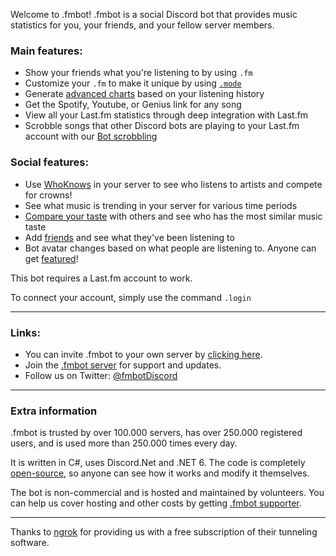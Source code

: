 Welcome to .fmbot! .fmbot is a social Discord bot that provides music statistics for you, your friends, and your fellow server members.

### Main features:

- Show your friends what you're listening to by using `.fm`
- Customize your `.fm` to make it unique by using [`.mode`](/commands/#mode)
- Generate [advanced charts](/commands/albums/#chart-c) based on your listening history
- Get the Spotify, Youtube, or Genius link for any song
- View all your Last.fm statistics through deep integration with Last.fm
- Scrobble songs that other Discord bots are playing to your Last.fm account with our [Bot scrobbling](/botscrobbling/)

### Social features:

- Use [WhoKnows](/commands/artists/#whoknows-wk-w) in your server to see who listens to artists and compete for crowns!
- See what music is trending in your server for various time periods
- [Compare your taste](/commands/artists/#taste-t) with others and see who has the most similar music taste
- Add [friends](/commands/friends/) and see what they've been listening to
- Bot avatar changes based on what people are listening to. Anyone can get [featured](/commands/featured/)!


This bot requires a Last.fm account to work. 

To connect your account, simply use the command `.login`

---

### Links:

- You can invite .fmbot to your own server by [clicking here](http://invite.fmbot.xyz).
- Join the [.fmbot server](http://server.fmbot.xyz/) for support and updates.
- Follow us on Twitter: [@fmbotDiscord](https://twitter.com/fmbotDiscord)

---

### Extra information

.fmbot is trusted by over 100.000 servers, has over 250.000 registered users, and is used more than 250.000 times every day.

It is written in C#, uses Discord.Net and .NET 6. The code is completely [open-source](https://github.com/fmbot-discord/fmbot/), so anyone can see how it works and modify it themselves.

The bot is non-commercial and is hosted and maintained by volunteers. You can help us cover hosting and other costs by getting [.fmbot supporter](/supporter/).

---

Thanks to [ngrok](https://ngrok.com/) for providing us with a free subscription of their tunneling software.